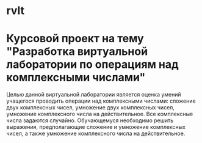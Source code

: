 # rvlt

# Курсовой проект на тему "Разработка виртуальной лаборатории по операциям над комплексными числами"

Целью данной виртуальной лаборатории является оценка умений учащегося проводить операции над комплексными числами: сложение двух комплексных чисел, умножение двух комплексных чисел, умножение комплексного числа на действительное. Все комплексные числа задаются случайно. Обучающемуся необходимо решить выражения, предполагающие сложение и умножение комплексных чисел, а также умножение комплексного числа на действительное.

